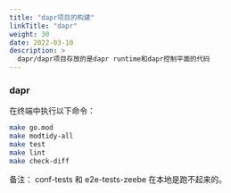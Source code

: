 ```yaml
---
title: "dapr项目的构建"
linkTitle: "dapr"
weight: 30
date: 2022-03-10
description: >
  dapr/dapr项目存放的是dapr runtime和dapr控制平面的代码
---
```






### dapr

在终端中执行以下命令：

```bash
make go.mod
make modtidy-all
make test
make lint
make check-diff
```

备注： conf-tests 和 e2e-tests-zeebe 在本地是跑不起来的。

